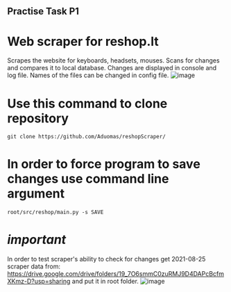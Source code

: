 ## Practise Task P1
# Web scraper for reshop.lt

Scrapes the website for keyboards, headsets, mouses. Scans for changes and compares it to local database. Changes are displayed in console and log file.
Names of the files can be changed in config file.
![image](https://user-images.githubusercontent.com/23258597/131893797-59cc2494-8c9d-4b0a-b402-e1b2be4eaf20.png)


# Use this command to clone repository
`git clone https://github.com/Aduomas/reshopScraper/`

# In order to force program to save changes use command line argument 
`root/src/reshop/main.py -s SAVE`

# *important*

In order to test scraper's ability to check for changes get 2021-08-25 scraper data from:
https://drive.google.com/drive/folders/19_7O6smmC0zuRMJ9D4DAPcBcfmXKmz-D?usp=sharing and put it in root folder.
![image](https://user-images.githubusercontent.com/23258597/131894094-ebf4a30a-296c-4fa3-8a79-3f0608d9e31d.png)

